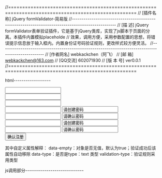 //====================================================================================================
// [插件名称] jQuery formValidator-简易版
//----------------------------------------------------------------------------------------------------
// [描    述] jQuery formValidator表单验证插件，它是基于jQuery类库，实现了js脚本于页面的分离。本插件内置模拟placeholde
//  效果，调用方便，采用参数配置的思想，将错误提示信息放于输入框内。内置身份证号码验证规则，更改样式较方便灵活。
//----------------------------------------------------------------------------------------------------
// [作者网名] webkackchen（阿飞）
// [邮    箱] webkackchen@163.com
// [QQ交流] 602071930
// [版 本 号] ver0.0.1
//====================================================================================================

html-------------------

<form id="form">
    <div>
        <input type="text" id="R_userPhone" data-empty="true" validation-type="电话号码" data-type="text"/>
    </div>
    <div>
        <input type="text" id="R_verifyCode" data-empty="true" validation-type="短信验证码" data-type="text" />
    </div>
    <div>
        <input type="text" id="card" data-empty="true" validation-type="身份证号码" data-type="text" />
    </div>
    <div>
        <input id="R_password" validation-type="密码" type="password" class="disNone" oncopy = "return false" onpaste="return false" />
        <input type="text" data-empty="true" value="请创建密码"/>
    </div>
    <div>
        <input id="R_repeatPassword" validation-type="重复密码" type="password" class="disNone" oncopy = "return false" onpaste="return false" />
        <input value="请确认密码" data-empty="true" type="text"/>
    </div>
    <div>
        <input id="R_pay" validation-type="密码" type="password" class="disNone" oncopy = "return false" onpaste="return false" />
        <input type="text" data-empty="true" value="请创建密码"/>
    </div>
    <div>
        <input id="R_repeatpay" validation-type="重复密码" type="password" class="disNone" oncopy = "return false" onpaste="return false" />
        <input value="请确认密码" data-empty="true" type="text"/>
    </div>
    <div>
        <input type="button" id="R_submit" value="确认注册" class="btn"/>
    </div>
</form>

其中自定义属性解释：
data-empty：对象是否无值，默认为true；验证成功后该属性自动移除
data-type：是否是type：text   类型
validation-type：验证规则采用类型


js调用部分------------------------------
<script type="text/javascript" src="jquery-1.8.2.min.js"></script>
<script type="text/javascript" src="formValidator.js"></script>
<script type="text/javascript">
    var textInputArr = $("input[data-type ='text']"),InputArr = ["请输入手机号码","请输入验证码","请输入身份证号码"];
    var objArr=[
        {name:"电话号码",reg:"^(1)[0-9]{10}$",text:"您输入的手机号码有误"},
        {name:"短信验证码",reg:"^[\\d]{1,6}$",text:"验证码不正确"},
        {name:"密码",reg:"^[\\w]{6,16}$",text:"密码由6到16位的字母和数字组成"},
        {name:"身份证号码",reg:"^[1-9]{1}[0-9]{14}$|^[1-9]{1}[0-9]{16}([0-9]|[xX])$",text:"请输入有效的身份证号码"},
        {name:"重复密码",reg:"^[\\w]{6,16}$",text:"您两次输入的密码不一致"}
    ];
    $.placeHolder.txtPlaceHolder(textInputArr,InputArr);//文本框初始化数据
    $.placeHolder.pwdPlaceHolder([$("#R_password"),$("#R_repeatPassword"),$("#R_pay"),$("#R_repeatpay")]);//密码框初始化数据


    var d1 = new $.FormValidator();
    d1.init({//必配参数：id-验证对象的id    title：验证对象的名称      objArr-里面包含（验证类型，验证规则，错误提示）
        id:"R_userPhone",
        title:"电话号码",
        objArr:objArr,
        successFn:function(){alert("d1.pass" + d1.pass);},
        failureFn:function(){alert("验证失败的回调，失败时触发。。。")}
    })
    var d2 = new $.FormValidator();
    d2.init({
        id:"R_verifyCode",
        title:"短信验证码",
        objArr:objArr
    })

    var d3 = new $.FormValidator();
    d3.init({
        id:"R_password",
        title:"登录密码",
        objArr:objArr,
        isPassword:true
    })
    var d4 = new $.FormValidator();
    d4.init({
        id:"R_repeatPassword",
        title:"重复登录密码",
        objArr:objArr,
        isPassword:true,
        repeatObj:true,
        R_password:"R_password",
        R_obj:d3,
        successFn:function(){alert(8888);}
    })



    var d5 = new $.FormValidator();
    d5.init({
        id:"R_pay",
        title:"支付密码",
        objArr:objArr,
        isPassword:true
    })
    var d6 = new $.FormValidator();
    d6.init({
        id:"R_repeatpay",
        title:"重复支付密码",
        objArr:objArr,
        isPassword:true,
        repeatObj:true,
        R_password:"R_pay",
        R_obj:d5,
        successFn:function(){alert(8888);}
    })


    var d7 = new $.FormValidator();
    d7.init({
        id:"card",
        title:"身份证号",
        objArr:objArr,
        isIdCar:true
    })
    
    验证通过后对应的对象pass属性为true；
    提交数据时通过判断对应的表单对象的pass属性
    
    
    $("#R_submit").click(function(){
        $("input[data-empty = 'true']").addClass("form_warning_prompt");
        if(d1.pass && d2.pass && d3.pass && d4.pass && d5.pass && d6.pass && d7.pass){
          $("#form").submit();
        }
    })

    具体效果请看demo
